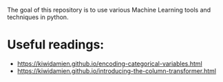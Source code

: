 The goal of this repository is to use various Machine Learning tools and techniques in python.
# Useful readings:
- https://kiwidamien.github.io/encoding-categorical-variables.html
- https://kiwidamien.github.io/introducing-the-column-transformer.html
